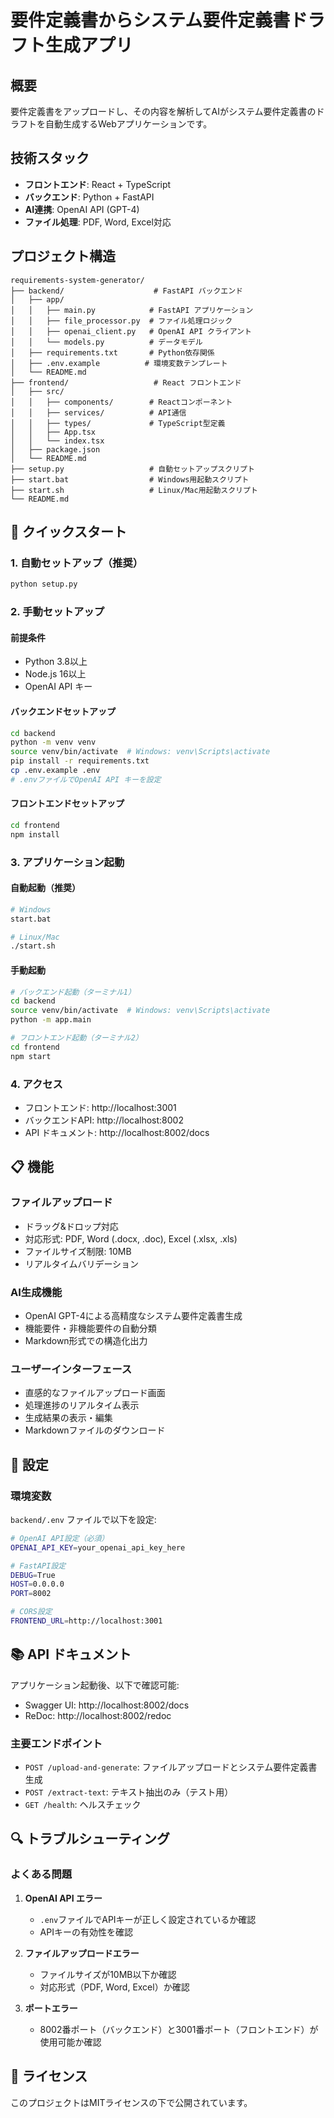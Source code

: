 # 要件定義書からシステム要件定義書ドラフト生成アプリ

## 概要
要件定義書をアップロードし、その内容を解析してAIがシステム要件定義書のドラフトを自動生成するWebアプリケーションです。

## 技術スタック
- **フロントエンド**: React + TypeScript
- **バックエンド**: Python + FastAPI
- **AI連携**: OpenAI API (GPT-4)
- **ファイル処理**: PDF, Word, Excel対応

## プロジェクト構造
```
requirements-system-generator/
├── backend/                    # FastAPI バックエンド
│   ├── app/
│   │   ├── main.py            # FastAPI アプリケーション
│   │   ├── file_processor.py  # ファイル処理ロジック
│   │   ├── openai_client.py   # OpenAI API クライアント
│   │   └── models.py          # データモデル
│   ├── requirements.txt       # Python依存関係
│   ├── .env.example          # 環境変数テンプレート
│   └── README.md
├── frontend/                   # React フロントエンド
│   ├── src/
│   │   ├── components/        # Reactコンポーネント
│   │   ├── services/          # API通信
│   │   ├── types/             # TypeScript型定義
│   │   ├── App.tsx
│   │   └── index.tsx
│   ├── package.json
│   └── README.md
├── setup.py                   # 自動セットアップスクリプト
├── start.bat                  # Windows用起動スクリプト
├── start.sh                   # Linux/Mac用起動スクリプト
└── README.md
```

## 🚀 クイックスタート

### 1. 自動セットアップ（推奨）
```bash
python setup.py
```

### 2. 手動セットアップ

#### 前提条件
- Python 3.8以上
- Node.js 16以上
- OpenAI API キー

#### バックエンドセットアップ
```bash
cd backend
python -m venv venv
source venv/bin/activate  # Windows: venv\Scripts\activate
pip install -r requirements.txt
cp .env.example .env
# .envファイルでOpenAI API キーを設定
```

#### フロントエンドセットアップ
```bash
cd frontend
npm install
```

### 3. アプリケーション起動

#### 自動起動（推奨）
```bash
# Windows
start.bat

# Linux/Mac  
./start.sh
```

#### 手動起動
```bash
# バックエンド起動（ターミナル1）
cd backend
source venv/bin/activate  # Windows: venv\Scripts\activate
python -m app.main

# フロントエンド起動（ターミナル2）
cd frontend
npm start
```

### 4. アクセス
- フロントエンド: http://localhost:3001
- バックエンドAPI: http://localhost:8002
- API ドキュメント: http://localhost:8002/docs

## 📋 機能

### ファイルアップロード
- ドラッグ&ドロップ対応
- 対応形式: PDF, Word (.docx, .doc), Excel (.xlsx, .xls)
- ファイルサイズ制限: 10MB
- リアルタイムバリデーション

### AI生成機能
- OpenAI GPT-4による高精度なシステム要件定義書生成
- 機能要件・非機能要件の自動分類
- Markdown形式での構造化出力

### ユーザーインターフェース
- 直感的なファイルアップロード画面
- 処理進捗のリアルタイム表示
- 生成結果の表示・編集
- Markdownファイルのダウンロード

## 🔧 設定

### 環境変数
`backend/.env` ファイルで以下を設定:

```bash
# OpenAI API設定（必須）
OPENAI_API_KEY=your_openai_api_key_here

# FastAPI設定
DEBUG=True
HOST=0.0.0.0
PORT=8002

# CORS設定
FRONTEND_URL=http://localhost:3001
```

## 📚 API ドキュメント

アプリケーション起動後、以下で確認可能:
- Swagger UI: http://localhost:8002/docs
- ReDoc: http://localhost:8002/redoc

### 主要エンドポイント
- `POST /upload-and-generate`: ファイルアップロードとシステム要件定義書生成
- `POST /extract-text`: テキスト抽出のみ（テスト用）
- `GET /health`: ヘルスチェック

## 🔍 トラブルシューティング

### よくある問題

1. **OpenAI API エラー**
   - `.env`ファイルでAPIキーが正しく設定されているか確認
   - APIキーの有効性を確認

2. **ファイルアップロードエラー**
   - ファイルサイズが10MB以下か確認
   - 対応形式（PDF, Word, Excel）か確認

3. **ポートエラー**
   - 8002番ポート（バックエンド）と3001番ポート（フロントエンド）が使用可能か確認

## 📄 ライセンス
このプロジェクトはMITライセンスの下で公開されています。